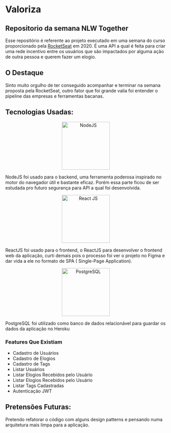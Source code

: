 # Valoriza



## Repositorio da semana NLW Together

Esse repositório é referente ao projeto executado em uma semana do curso proporcionado pela [RocketSeat](https://rocketseat.com.br/) em 2020. É uma API a qual 
é feita para criar uma rede incentivo entre os usuários que são impactados por alguma ação de outra pessoa e querem fazer um elogio.

## O Destaque

Sinto muito orgulho de ter conseguido acompanhar e terminar na semana proposta pela RocketSeat, outro fator que foi grande valia foi entender o pipeline das empresas e ferramentas bacanas. 



## Tecnologias Usadas:

<p align="center">
  <img src="https://pplware.sapo.pt/wp-content/uploads/2016/05/nodejs_04.jpg" width="150" title="NodeJS" align="center">
  <p>NodeJS foi usado para o backend, uma ferramenta poderosa inspirado no motor do navegador útil e bastante eficaz. Porém essa parte ficou de ser estudada pro futuro segurança para API a qual foi desenvolvida.</p>
 </p>

 <p align="center">
  <img src="https://i1.wp.com/leblogducodeur.fr/wp-content/uploads/2019/12/composants-reactjs.png?fit=339%2C149&ssl=1" width="150" alt="React JS" align="center">
  <p>ReactJS foi usado para o frontend, o ReactJS para desenvolver o frontend web da aplicação, curti demais pois o processo foi ver o projeto no Figma e dar vida a ele no formato de SPA ( Single-Page Application).</p>
</p>


 <p align="center">
  <img src="https://miro.medium.com/max/800/0*z58cqZWxu2_4q5-g.jpg" width="150" alt="PostgreSQL" align="center">
  <p>PostgreSQL foi utilizado como banco de dados relacionável para guardar os dados da aplicação no Heroku</p>
</p>


### Features Que Existiam

- Cadastro de Usuários
- Cadastro de Elogios
- Cadastro de Tags
- Listar Usuários
- Listar Elogios Recebidos pelo Usuário
- Listar Elogios Recebidos pelo Usuário
- Listar Tags Cadastradas
- Autenticação JWT



## Pretensões Futuras:

Pretendo refatorar o código com alguns design patterns e pensando numa arquitetura mais limpa para a aplicação.

